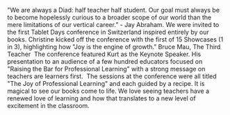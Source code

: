 "We are always a Diad: half teacher half student. Our goal must always be to become hopelessly curious to a broader scope of our world than the mere limitations of our vertical career.” - Jay Abraham.
We were invited to the first Tablet Days conference in Switzerland inspired entirely by our books. 
Christine kicked off the conference with the first of 15 Showcases (1 in 3), highlighting how "Joy is the engine of growth." Bruce Mau, The Third Teacher
<img>
The conference featured Kurt as the Keynote Speaker. His presentation to an audience of a few hundred educators focused on "Raising the Bar for Professional Learning" with a strong message on teachers are learners first.
<img> 
The sessions at the conference were all titled "The Joy of Professional Learning" and each guided by a recipe.
It is magical to see our books come to life. We love seeing teachers have a renewed love of learning and how that translates to a new level of excitement in the classroom. 
